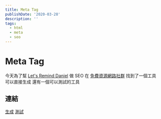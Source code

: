 ```yaml
---
title: Meta Tag
publishDate: '2020-03-28'
description: ''
tags:
  - html
  - meta
  - seo
---
```


# Meta Tag

今天為了幫 [Let's Remind Daniel](https://daniel.simba.nctu.me) 做 SEO
在 [免費資源網路社群](https://free.com.tw/mega-tags/) 找到了一個工具可以直接生成
還有一個可以測試的工具

## 連結

[生成](https://megatags.co/)
[測試](https://www.heymeta.com/)
